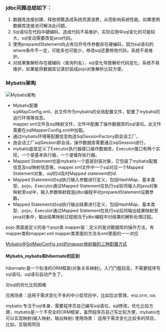 

### jdbc问题总结如下：
1. 数据库连接创建、释放频繁造成系统资源浪费，从而影响系统性能。如果使用数据库连接池可解决此问题。  
2. Sql语句在代码中硬编码，造成代码不易维护，实际应用中sql变化的可能较大，sql变动需要改变java代码。  
3. 使用preparedStatement向占有位符号传参数存在硬编码，因为sql语句的where条件不一定，可能多也可能少，修改sql还要修改代码，系统不易维护。  
4. 对结果集解析存在硬编码（查询列名），sql变化导致解析代码变化，系统不易维护，如果能将数据库记录封装成pojo对象解析比较方便。


### Mybatis架构

![Mybatis架构](http://p9be6sqc8.bkt.clouddn.com/image/Mybatis%E6%9E%B6%E6%9E%84.png)  

* Mybatis配置  
sqlMapConfig.xml，此文件作为mybatis的全局配置文件，配置了mybatis的运行环境等信息。  
mapper.xml文件及sql映射文件，文件中配置了操作数据库的sql语句。此文件需要在sqlMapperConfig.xml中加载。  
* 通过mybatis环境等配置信息构造SqlSessionFactory即会话工厂。    
* 由会话工厂sqlSession即会话，操作数据库需要通过sqlSession进行。  
* mybatis底层定义了Executor执行器接口操作数据库，Executor接口有两个实现，一个是基本执行器，一个是缓存执行器。  
* Mapped Statement也是mybatis一个底层封装对象，它包装了mybatis配置信息及sql映射信息等。mapper.xml文件中一个sql对应一个Mapped Statement对象，sql的id及时Mapped statement的id.  
* Mapped Statement对sql执行输入参数进行定义，包括HashMap、基本类型、pojo，Executor通过Mapped Statement在执行sql前将输入的java对象映射至sql中，输入参数映射就是jdbc编程中对preparedStatement设置参数。  
* Mapped Statement对sql执行输出结果进行定义，包括HashMap、基本类型、pojo，Executor通过Mapped Statement在执行sql后将输出结果映射至java对象中，输出结果映射过程相当于jdbc编程中对结果的解析处理过程。

pojo:里面是定义的各个pojo类
mapper层：定义的是对数据库的操作方法，有mapper类和mapper.xml mapper类里面的方法与xml里面的一一对应


[Mybatis中SqlMapConfig.xml的mapper映射器的三种配置方式](https://blog.csdn.net/nuowei_senlin/article/details/53843833)  


#### Mybatis_mybatis和hibernate的区别
hibernate:是一个标准的ORM框架(对象关系映射)。入门门槛较高，不需要程序写sql语句。sql语句自动产生了。

对sql的优化比较困难  

应用场景：适用于需求变化不多的中小型项目中，比如后台管理，erp,orm, oa;


mybatis:专注于sql本身，需要程序员自己编写sql语句，sql修改，优化比较方便，mybatis是一个不完全的ORM框架，虽然程序员自己写比较方便，mybatis也可以实现映射(输入映射，输出映射)
使用场景： 适用于需求变化比较多的项目，比如，互联网项目  


